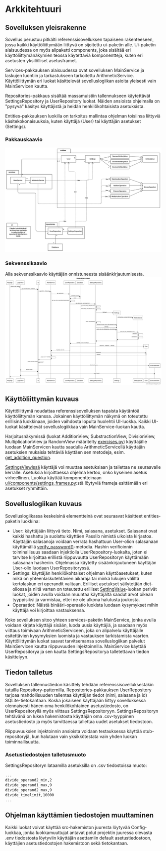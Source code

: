 # Arkkitehtuuri

## Sovelluksen yleisrakenne

Sovellus perustuu pitkälti referenssisovelluksen tapaiseen rakenteeseen, jossa kaikki käyttöliittymään liittyvä on sijoitettu ui-paketin alle. Ui-paketin alaisuudessa on myös alipaketti components, joka sisältää eri käyttöliittymänäkymien teossa käytettäviä komponentteja, kuten eri asetusten yksilölliset asetusframet. 

Services-pakkauksen alaisuudessa ovat sovelluksen MainService ja laskujen luontiin ja tarkastukseen tarkoitettu ArithmeticService. Käyttöliittymän eri luokat käsittelevät sovelluslogiikan asioita yleisesti vain MainServicen kautta.

Repositories-pakkaus sisältää massamuistiin tallennukseen käytettävät SettingsRepository ja UserRepository luokat. Näiden ansioista ohjelmalla on "pysyvä" käsitys käyttäjistä ja heidän henkilökohtaisista asetuksista.

Entities-pakkauksen luokilla on tarkoitus mallintaa ohjelman toisiinsa liittyviä käsitekokonaisuuksia, kuten käyttäjä (User) tai käyttäjän asetukset (Settings).

### Pakkauskaavio
![Pakkauskaavio](kuvat/pakkauskaavio.png)

### Sekvenssikaavio
Alla sekvenssikaavio käyttäjän onnistuneesta sisäänkirjautumisesta.
![Sekvenssikaavio sisäänkirjautumisesta](kuvat/Sisäänkirjautuminen.png)

## Käyttöliittymän kuvaus

Käyttöliittymä noudattaa referenssisovelluksen tapaista käytäntöä käyttöliittymän kanssa. Jokainen käyttöliittymän näkymä on toteutettu erillisinä luokkinaan, joiden vaihdosta lopulta huolehtii UI-luokka. Kaikki UI-luokat käsittelevät sovelluslogiikkaa vain MainService-luokan kautta.

Harjoitusnäkymissä (luokat AdditionView, SubstractionView, DivisionView, MultiplicationView ja RandomView määritelty [exercises.py](../src/ui/exercises.py)) käyttäjälle luodaan MainServicen kautta saadulla ArithmeticServicellä käyttäjän asetuksien mukaisia tehtäviä käyttäen sen metodeja, esim. [get_addition_question](https://github.com/rtammisalo/ot-harjoitustyo/blob/master/src/services/arithmetic_service.py#L59).

[SettingsViewissä](../src/ui/settings.py) käyttäjä voi muuttaa asetuksiaan ja tallettaa ne seuraavalle kerralle. Asetuksia kirjoittaessa ohjelma kertoo, onko kyseinen asetus virheellinen. Luokka käyttää komponentteinaan [ui/components/settings_frames.py](../src/ui/components/settings_frames.py):stä löytyviä frameja esittämään eri asetukset ryhmittäin.

## Sovelluslogiikan kuvaus

Sovelluslogiikassa keskeisinä elementteinä ovat seuraavat käsitteet entities-paketin luokkina:

- User: käyttäjään liittyvä tieto. Nimi, salasana, asetukset. Salasanat ovat kaikki hashattu ja suolattu käyttäen Passlib nimistä ulkoista kirjastoa. Käyttäjän salasanoja voidaan verrata hashattuun User-olion salasanaan käyttämällä [verify_password()](https://github.com/rtammisalo/ot-harjoitustyo/blob/master/src/entities/user.py#L38)-metodia. Hashin verifioinnin toiminallisuus saadaan injektiolla UserRepository-luokalta, joten ei tarvitse kirjoittaa erillistä riippuvuutta UserRepositoryn käyttämään salasanan hasheriin. Ohjelmassa käytetty sisäänkirjautuneen käyttäjän User-olio luodaan UserRepositoryssä.
- Settings: käyttäjän henkilökohtaiset ohjelman käyttöasetukset, kuten mikä on yhteenlaskutehtävien aikaraja tai minkä lukujen väliltä kertolaskun eri operandit valitaan. Erilliset asetukset säilytetään dict-oliossa ja niitä varten on toteutettu erilliset [SettingValue](https://github.com/rtammisalo/ot-harjoitustyo/blob/master/src/entities/setting_value.py)-luokan perivät luokat, joiden avulla voidaan muuntaa käyttäjältä saadut arvot oikean tyyppisiksi ja varmistaa, ettei ne ole ulkona halutusta joukosta.
- Operaatiot: Näistä binääri-operaatio luokista luodaan kysymykset mihin käyttäjä voi kirjoittaa vastauksensa.


Koko sovelluksen sitoo yhteen services-paketin MainService, jonka avulla voidaan kirjata käyttäjä sisään, luoda uusia käyttäjiä, ja saadaan myös viittaus toimivaan ArithmeticServiceen, joka on alipalvelu käyttäjälle esitettävien kysymyksien luomista ja vastauksen tarkistamista vasrten. Käyttöliittymän luokat saavat tarvitsemansa sovelluslogiikan palvelut MainServicen kautta riippuvuuden injektoinnilla. MainService käyttää UserRepositorya ja sen kautta SettingsRepositorya talletettavan tiedon käsittelyyn.

## Tiedon talletus

Sovelluksen tallennustiedon käsittely tehdään referenssisovelluksestakin tutuilla Repository-patternilla. Repositories-pakkauksen UserRepository tarjoaa mahdollisuuden tallentaa käyttäjän tiedot (nimi, salasana ja id) SQLite-tietokantaan. Koska jokaiseen käyttäjään liittyy sovelluksessa olennaisesti hänen oma henkilökohtainen asetustiedosto, on UserRepositoryllä myös viittaus SettingsRepositoryyn. SettingsRepositoryn tehtävänä on lukea hakemistosta käyttäjän oma .csv-tyyppinen asetustiedosto ja myös tarvittaessa tallettaa uudet asetukset tiedostoon.

Riippuvuuksien injektoinnin ansioista voidaan testauksessa käyttää stub-repositoryjä, kun halutaan vain yksikkötestata vain yhden luokan toiminnallisuutta.

### Asetustiedostojen talletusmuoto

SettingsRepositoryn lataamilla asetuksilla on .csv tiedostoissa muoto:

```
...
divide_operand2_min,2
divide_operand1_max,9
divide_operand2_max,9
divide_timelimit,10000
...
```

## Ohjelman käyttämien tiedostojen muuttaminen

Kaikki luokat voivat käyttää src-hakemiston juuresta löytyvää Config-luokkaa, jonka luokkamuuttujat antavat polut projektin juuressa olevasta .env tiedostosta löytyviin käyttäjän asettamiin default asetustiedostoon, käyttäjien asetustiedostojen hakemistoon sekä tietokantaan.
